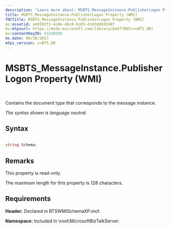 ```yaml
---
description: "Learn more about: MSBTS_MessageInstance.PublisherLogon Property (WMI)"
title: MSBTS_MessageInstance.PublisherLogon Property (WMI)
TOCTitle: MSBTS_MessageInstance.PublisherLogon Property (WMI)
ms:assetid: a49192f3-4c0e-4bc8-bc03-d103dd83b58f
ms:mtpsurl: https://msdn.microsoft.com/library/Aa577865(v=BTS.80)
ms:contentKeyID: 51530256
ms.date: 08/30/2017
mtps_version: v=BTS.80
---
```


# MSBTS\_MessageInstance.PublisherLogon Property (WMI)

 

Contains the document type that corresponds to the message instance.

*The syntax shown is language neutral.*

## Syntax

```C#
  
string Schema;  
```

## Remarks

This property is read-only.

The maximum length for this property is 128 characters.

## Requirements

**Header:** Declared in BTSWMISchemaXP.mof.

**Namespace:** Included in \\root\\MicrosoftBizTalkServer.

